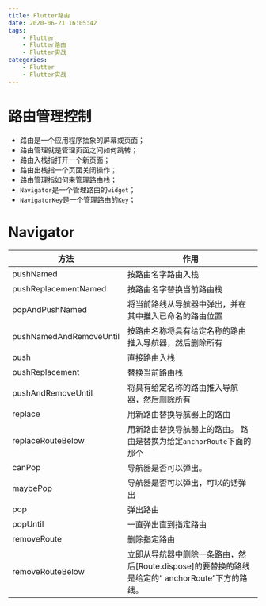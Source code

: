 ```yaml
---
title: Flutter路由
date: 2020-06-21 16:05:42
tags:
	- Flutter
	- Flutter路由
	- Flutter实战
categories: 
	- Flutter
	- Flutter实战
---
```


# 路由管理控制

- 路由是一个应用程序抽象的屏幕或页面；
- 路由管理就是管理页面之间如何跳转；
- 路由入栈指打开一个新页面；
- 路由出栈指一个页面关闭操作；
- 路由管理指如何来管理路由栈；
- `Navigator`是一个管理路由的`widget`；
- `NavigatorKey`是一个管理路由的`Key`；

# Navigator

| 方法                    | 作用                                                         |
| ----------------------- | ------------------------------------------------------------ |
| pushNamed               | 按路由名字路由入栈                                           |
| pushReplacementNamed    | 按路由名字替换当前路由栈                                     |
| popAndPushNamed         | 将当前路线从导航器中弹出，并在其中推入已命名的路由位置       |
| pushNamedAndRemoveUntil | 按路由名称将具有给定名称的路由推入导航器，然后删除所有       |
| push                    | 直接路由入栈                                                 |
| pushReplacement         | 替换当前路由栈                                               |
| pushAndRemoveUntil      | 将具有给定名称的路由推入导航器，然后删除所有                 |
| replace                 | 用新路由替换导航器上的路由                                   |
| replaceRouteBelow       | 用新路由替换导航器上的路由。 路由是替换为给定`anchorRoute`下面的那个 |
| canPop                  | 导航器是否可以弹出。                                         |
| maybePop                | 导航器是否可以弹出，可以的话弹出                             |
| pop                     | 弹出路由                                                     |
| popUntil                | 一直弹出直到指定路由                                         |
| removeRoute             | 删除指定路由                                                 |
| removeRouteBelow        | 立即从导航器中删除一条路由，然后[Route.dispose]的要替换的路线是给定的“ anchorRoute”下方的路线。 |

